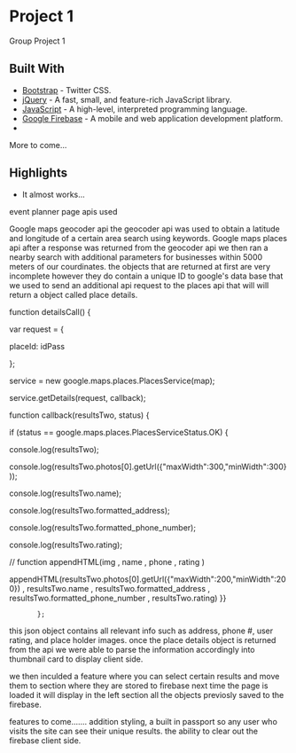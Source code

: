 # Project 1

Group Project 1

## Built With

* [Bootstrap](https://getbootstrap.com/) - Twitter CSS.
* [jQuery](https://jquery.com/) - A fast, small, and feature-rich JavaScript library.
* [JavaScript](https://www.javascript.com/) - A high-level, interpreted programming language.
* [Google Firebase](https://firebase.google.com/) - A mobile and web application development platform.
*
More to come...

## Highlights

* It almost works...


event planner page
apis used


Google maps geocoder api
the geocoder api was used to obtain a latitude and longitude of a certain area search using keywords.
Google maps places api
after a response was returned from the geocoder api we then ran a nearby search with additional parameters for businesses
within 5000 meters of our courdinates.
the objects that are returned at first are very incomplete however they do contain a unique ID to google's data base
that we used to send an additional api request to the places api that will will return a object called place details.

function detailsCall() {




var request = {
               
placeId: idPass
       
};

             
service = new google.maps.places.PlacesService(map);

service.getDetails(request, callback);



             
function callback(resultsTwo, status) {
 
if (status == google.maps.places.PlacesServiceStatus.OK) {

console.log(resultsTwo);

console.log(resultsTwo.photos[0].getUrl({"maxWidth":300,"minWidth":300}));

console.log(resultsTwo.name);

console.log(resultsTwo.formatted_address);

console.log(resultsTwo.formatted_phone_number);

console.log(resultsTwo.rating);

// function appendHTML(img , name , phone , rating )

appendHTML(resultsTwo.photos[0].getUrl({"maxWidth":200,"minWidth":200}) , resultsTwo.name , resultsTwo.formatted_address , resultsTwo.formatted_phone_number , resultsTwo.rating)
}}

           };


this json object contains all relevant info such as address, phone #, user rating, and place holder images.
once the place details object is returned from the api we were able to parse the information accordingly
into thumbnail card to display client side.

we then inculded a feature where you can select certain results and move them to section where they are stored to firebase
next time the page is loaded it will display in the left section all the objects previosly saved
to the firebase.

features to come.......
addition styling,
a built in passport so any user who visits the site can see their unique results.
the ability to clear out the firebase client side.
